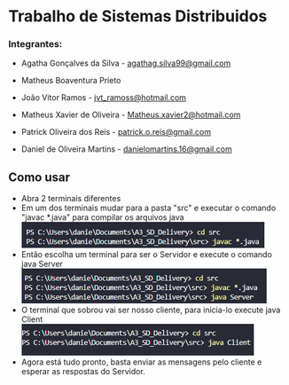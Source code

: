 # Trabalho de Sistemas Distribuidos
### Integrantes:

- Agatha Gonçalves da Silva -
agathag.silva99@gmail.com

- Matheus Boaventura Prieto

- João Vitor Ramos -
jvt_ramoss@hotmail.com

- Matheus Xavier de Oliveira -
Matheus.xavier2@hotmail.com

- Patrick Oliveira dos Reis - 
patrick.o.reis@gmail.com

- Daniel de Oliveira Martins -
danielomartins.16@gmail.com

<h2>Como usar</h2>

- Abra 2 terminais diferentes
- Em um dos terminais mudar para a pasta "src" e executar o comando "javac *.java" para compilar os arquivos java  
![alt text](https://github.com/DanielOMartins/Delivery/blob/main/img/Compilar.png)
- Então escolha um terminal para ser o Servidor e execute o comando java Server  
![alt text](https://github.com/DanielOMartins/Delivery/blob/main/img/StartServer.png)
- O terminal que sobrou vai ser nosso cliente, para inicia-lo execute java Client  
![alt text](https://github.com/DanielOMartins/Delivery/blob/main/img/StartClient.png)
- Agora está tudo pronto, basta enviar as mensagens pelo cliente e esperar as respostas do Servidor.
